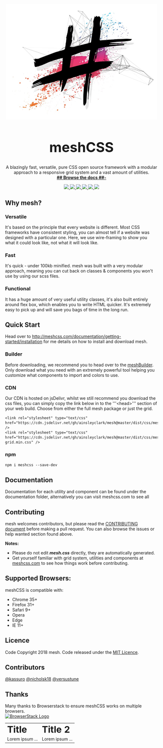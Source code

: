 <p align="center">
  <a href="https://www.meshcss.com">
    <!-- <img alt="mesh-logo" src="https://www.meshcss.com/assets/img/meshlogo.svg" width="144"> -->
    <img alt="mesh-logo" src="res/mesh-background-min.jpg" width="500gi">
  </a>
</p>

<h1 align="center" style="font-size: 3.2em">
  meshCSS
</h1>

<p align="center">
  A blazingly fast, versatile, pure CSS open source framework with a modular approach to a responsive grid system and a vast amount of utilities.<br>
  <a href="http://staging.meshcss.com/"><strong>## Browse the docs ##-</strong></a>
</p>

<p align="center">
  <a href="https://www.codefactor.io/repository/github/ainsleyclark/mesh">
  <img src="https://www.codefactor.io/repository/github/ainsleyclark/mesh/badge">
  </a>
  <a href="https://discord.gg/geBW7CN">
    <img src="https://img.shields.io/discord/569873903237857300.svg">
  </a>
  <a href="https://snyk.io/test/github/ainsleyclark/mesh?targetFile=package.json">
    <img src="https://snyk.io/test/github/ainsleyclark/mesh/badge.svg?targetFile=package.json">
  </a>
  <a href="https://github.com/ainsleyclark/mesh/issues">
    <img src="https://img.shields.io/badge/contributions-welcome-brightgreen.svg?style=flat">
  </a>
  <a href="https://david-dm.org/ainsleyclark/mesh">
    <img src="https://david-dm.org/ainsleyclark/mesh.svg">
  </a>
  <a href="https://github.com/ainsleyclark/mesh/blob/master/LICENSE">
    <img src="https://img.shields.io/badge/license-MIT-blue.svg?style=flat-square">
  </a>
</p>

## Why mesh?

### Versatile
It's based on the principle that every website is different. Most CSS frameworks have consistent styling, you can almost tell if a website was designed with a particular one. Here, we use wire-framing to show you what it could look like, not what it will look like.

### Fast
It's quick - under 100kb minified. mesh was built with a very modular approach, meaning you can cut back on classes & components you won't use by using our scss files.

### Functional
It has a huge amount of very useful utility classes, it's also built entirely around flex box, which enables you to write HTML quicker. It's extremely easy to pick up and will save you bags of time in the long run.

## Quick Start

Head over to <a href="http://meshcss.com/documentation/getting-started/installation">http://meshcss.com/documentation/getting-started/installation</a> for me details on how to install and download mesh.

### Builder
Before downloading, we recommend you to head over to the <a href="https://www.meshcss.com/builder" target="_blank">meshBuilder</a>. Only download what you need with an extremely powerful tool helping you customize what components to import and colors to use.

### CDN
Our CDN is hosted on jsDelivr, whilst we still recommend you download the css files, you can simply copy the link below in to the '''&lt;head&gt;''' section of your web build. Choose from either the full mesh package or just the grid.
```
<link rel="stylesheet" type="text/css" href="https://cdn.jsdelivr.net/gh/ainsleyclark/mesh@master/dist/css/mesh.min.css" />
<link rel="stylesheet" type="text/css" href="https://cdn.jsdelivr.net/gh/ainsleyclark/mesh@master/dist/css/mesh-grid.min.css" />

```


### npm
```
npm i meshcss --save-dev
```


## Documentation

Documentation for each utility and component can be found under the documentation folder, alternatively you can visit meshcss.com to see all 

## Contributing 

mesh welcomes contributors, but please read the [CONTRIBUTING document](CONTRIBUTING.md) before making a pull request. You can also browse the issues or help wanted section found above.

**Notes:**
- Please do not edit ***mesh.css*** directly, they are automatically generated. 
- Get yourself familiar with grid system, utilities and components at <a href="https://www.meshcss.com/">meshcss.com</a> to see how things work before contributing.

## Supported Browsers:
meshCSS is compatible with:

- Chrome 35+
- Firefox 31+
- Safari 9+
- Opera
- Edge
- IE 11+

## Licence
Code Copyright 2018 mesh. Code released under the [MIT Licence](LICENCE).

## Contributors
[@kassuro]( https://github.com/kassuro )
[@nicholsk18]( https://github.com/nicholsk18 )
[@versustune]( https://github.com/versustune )

## Thanks
Many thanks to Browserstack to ensure meshCSS works on multiple browsers.  <br/>
<a href="https://www.browserstack.com/">
  <img alt="BrowserStack Logo" src="https://www.meshcss.com/assets/img/browserstack-logo.png" width="144">
</a>

<table border="0">
 <tr>
    <td><b style="font-size:30px">Title</b></td>
    <td><b style="font-size:30px">Title 2</b></td>
 </tr>
 <tr>
    <td>Lorem ipsum ...</td>
    <td>Lorem ipsum ...</td>
 </tr>
</table>